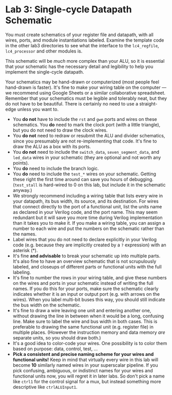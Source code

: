 # Lab 3: Single-cycle Datapath Schematic

You must create schematics of your register file and datapath, with all wires, ports, and module instantiations labeled. Examine the template code in the other lab3 directories to see what the interface to the `lc4_regfile`, `lc4_processor` and other modules is.

This schematic will be *much* more complex than your ALU, so it is essential that your schematic has the necessary detail and legibility to help you implement the single-cycle datapath.

Your schematics may be hand-drawn or computerized (most people feel hand-drawn is faster). It's fine to make your wiring table on the computer — we recommend using Google Sheets or a similar collaborative spreadsheet. Remember that your schematics must be legible and tolerably neat, but they do not have to be beautiful. There is certainly no need to use a straight-edge unless you want to.

+ You **do not** have to include the `rst` and `gwe` ports and wires on these schematics. You **do** need to mark the clock port (with a little triangle), but you do not need to draw the clock wires.
+ You **do not** need to redraw or resubmit the ALU and divider schematics, since you presumably are not re-implementing that code. It's fine to draw the ALU as a box with its ports.
+ You **do not** need to include the `switch_data`, `seven_segment_data`, and `led_data` wires in your schematic (they are optional and not worth any points).
+ You **do** need to include the branch logic.
+ You **do** need to include the `test_*` wires on your schematic. Getting these right the first time around can save you hours of debugging. (`test_stall` is hard-wired to 0 on this lab, but include it in the schematic anyway.)
+ We strongly recommend including a wiring table that lists every wire in your datapath, its bus width, its source, and its destination. For wires that connect directly to the port of a functional unit, list the units name as declared in your Verilog code, and the port name. This may seem redundant but it will save you more time during Verilog implementation than it takes you to make it. If you make a wiring table, you can assign a number to each wire and put the numbers on the schematic rather than the names.
+ Label wires that you do not need to declare explicitly in your Verilog code (e.g. because they are implicitly created by a `?` expression) with an asterisk (*).
+ It's fine **and advisable** to break your schematic up into multiple parts. It's also fine to have an overview schematic that is not scrupulously labeled, and closeups of different parts or functional units with the full labeling.
+ It's fine to number the rows in your wiring table, and give these numbers on the wires and ports in your schematic instead of writing the full names. If you do this for your ports, make sure the schematic clearly indicates whether it is an input or output port (e.g. with arrows on the wires). When you label multi-bit buses this way, you should still indicate the bus width on the schematic.
+ It's fine to draw a wire leaving one unit and entering another one, without drawing the line in between when it would be a long, confusing line. Make sure to label the wire and bus width in both cases. This is preferable to drawing the same functional unit (e.g. register file) in multiple places. (However the instruction memory and data memory *are* separate units, so you should draw both.)
+ It's a good idea to color-code your wires. One possibility is to color them based on purpose: data, control, test, ...
+ **Pick a consistent and precise naming scheme for your wires and functional units!** Keep in mind that virtually every wire in this lab will become **10** similarly named wires in your superscalar pipeline. If you pick confusing, ambiguous, or indistinct names for your wires and functional units now, you will regret it in later labs. So don't pick a name like `ctrl1` for the control signal for a mux, but instead something more descriptive like `ctrlALUInput1`.
